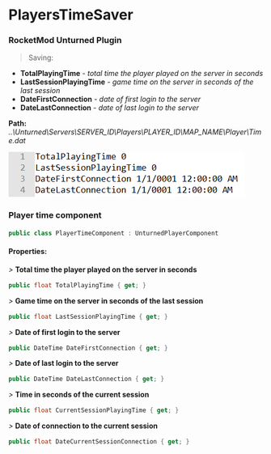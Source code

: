 # PlayersTimeSaver
### RocketMod Unturned Plugin ###


> Saving:
- **TotalPlayingTime** - *total time the player played on the server in seconds*
- **LastSessionPlayingTime** - *game time on the server in seconds of the last session*
- **DateFirstConnection** - *date of first login to the server*
- **DateLastConnection** - *date of last login to the server*

**Path:** *..\Unturned\Servers\SERVER_ID\Players\PLAYER_ID\MAP_NAME\Player\Time.dat*

![img](https://github.com/AuD1tek/PlayersTimeSaver/blob/master/image.png)


### Player time component ###
```csharp
public class PlayerTimeComponent : UnturnedPlayerComponent
```
#### Properties: ####

*>* **Total time the player played on the server in seconds**
```csharp
public float TotalPlayingTime { get; }
```

*>* **Game time on the server in seconds of the last session**
```csharp
public float LastSessionPlayingTime { get; }
```

*>* **Date of first login to the server**
```csharp
public DateTime DateFirstConnection { get; }
```

*>* **Date of last login to the server**
```csharp
public DateTime DateLastConnection { get; }
```

*>* **Time in seconds of the current session**
```csharp
public float CurrentSessionPlayingTime { get; }
```

*>* **Date of connection to the current session**
```csharp
public float DateCurrentSessionConnection { get; }
```
